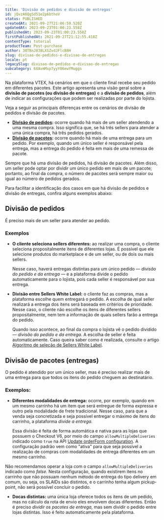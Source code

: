 ```yaml
---
title: 'Divisão de pedidos e divisão de entregas'
id: jQvzA6QgSd51e2p6bthoV
status: PUBLISHED
createdAt: 2021-09-27T21:06:59.520Z
updatedAt: 2023-09-23T01:00:23.558Z
publishedAt: 2023-09-23T01:00:23.558Z
firstPublishedAt: 2021-09-27T21:12:55.418Z
contentType: tutorial
productTeam: Post-purchase
author: 30TBnJ838LXSZvdJFlcB8H
slug: divisao-de-pedidos-e-divisao-de-entregas
locale: pt
legacySlug: divisao-de-pedidos-e-divisao-de-entregas
subcategory: 6XAvmMxp7yyY06ewYMuggs
---
```


Na plataforma VTEX, há cenários em que o cliente final recebe seu pedido em diferentes pacotes. Este artigo apresenta uma visão geral sobre a **divisão de pacotes (ou divisão de entregas)** e a **divisão de pedidos**, além de indicar as configurações que podem ser realizadas por parte do lojista.

Veja a seguir as principais diferenças entre os cenários de divisão de pedidos e divisão de pacotes.

* **[Divisão de pedidos](#divisao-de-pedidos):** ocorre quando há mais de um seller atendendo a uma mesma compra. Isso significa que, se há três sellers para atender a uma única compra, há três pedidos gerados. 
* **[Divisão de pacotes](#divisao-de-pacotes-entregas):** ocorre quando há mais de uma entrega para um pedido. Por exemplo, quando um único seller é responsável pela entrega, mas a entrega do pedido é feita em mais de uma remessa de pacote. 

 <div class = "alert alert-info">
Sempre que há uma divisão de pedidos, há divisão de pacotes. Além disso, um seller pode optar por dividir um único pedido em mais de um pacote; portanto, ao final da compra, o número de pacotes será sempre maior ou igual ao número de pedidos gerados.
</div>

Para facilitar a identificação dos casos em que há divisão de pedidos e divisão de entregas, confira alguns exemplos abaixo:

## Divisão de pedidos

É preciso mais de um seller para atender ao pedido.

### Exemplos

* **O cliente seleciona sellers diferentes:** ao realizar uma compra, o cliente seleciona propositalmente itens de diferentes lojas. É possível que ele selecione produtos do marketplace e de um seller, ou de dois ou mais sellers.

    Nesse caso, haverá entregas distintas para um único pedido — _divisão do pedido e da entrega_ — e a plataforma divide o pedido automaticamente para o lojista, pois cada seller é responsável por sua entrega. 

* **Divisão entre Sellers White Label:** o cliente faz as compras, mas a plataforma escolhe quem entregará o pedido. A escolha de qual seller realizará a entrega dos itens será baseada em critérios de prioridade. Nesse caso, o cliente não escolhe os itens de diferentes sellers propositalmente, nem tem a informação de quais sellers farão a entrega do pedido. 

    Quando isso acontece, ao final da compra o lojista vê o pedido dividido — _divisão do pedido e da entrega_. A escolha de seller é feita automaticamente. Caso queira saber como é realizada, consulte o artigo [Algoritmo de seleção de Sellers White Label](https://help.vtex.com/pt/tutorial/algoritmo-de-selecao-de-white-label-sellers--3MemNQ4pKkWCpMdzI27AHa).

## Divisão de pacotes (entregas)

O pedido é atendido por um único seller, mas é preciso realizar mais de uma entrega para que todos os itens do pedido cheguem ao destinatário.

### Exemplos:

* **Diferentes modalidades de entrega:** ocorre, por exemplo, quando em um mesmo carrinho há um item que será entregue de forma expressa e outro pela modalidade de frete tradicional. Nesse caso, para que a venda seja concretizada e seja possível entregar o máximo de itens do carrinho, a plataforma _divide a entrega._ 

    Essa divisão é feita de forma automática e nativa para as lojas que possuem o Checkout V6, por meio do campo `allowMultipleDeliveries` indicado como `true` na API [Update orderForm configuration](https://developers.vtex.com/docs/api-reference/checkout-api#post-/api/checkout/pvt/configuration/orderForm). A configuração padrão vem como "ativa" para que seja possível a realização de compras com modalidades de entrega diferentes em um mesmo carrinho.

<div class="alert alert-danger">
  Não recomendamos operar a loja com o campo <code>allowMultipleDeliveries</code> indicado como <i>false</i>. Nesta configuração, quando existirem itens no carrinho que não possuam nenhum método de entrega do tipo delivery em comum, ou seja, os SLAIDs são distintos, e o carrinho tenha algum pickup-point, não será possível concluir o pedido.
</div>

* **Docas distintas:** uma única loja oferece todos os itens de um pedido, mas no cálculo da rota de envio eles envolvem docas diferentes. Então é preciso _dividir os pacotes de entrega,_ mas sem dividir o pedido entre lojas distintas. Isso é feito automaticamente pela plataforma.

